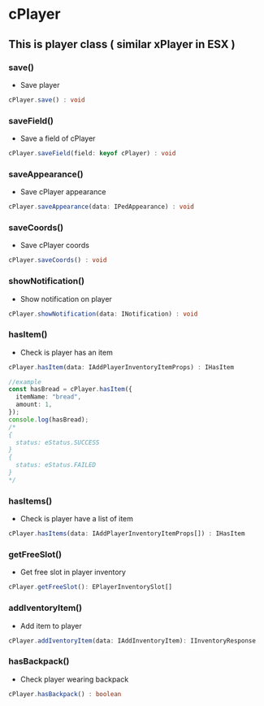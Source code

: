# cPlayer

## This is player class ( similar xPlayer in ESX )

### save()

- Save player

```ts
cPlayer.save() : void
```

### saveField()

- Save a field of cPlayer

```ts
cPlayer.saveField(field: keyof cPlayer) : void
```

### saveAppearance()

- Save cPlayer appearance

```ts
cPlayer.saveAppearance(data: IPedAppearance) : void
```

### saveCoords()

- Save cPlayer coords

```ts
cPlayer.saveCoords() : void
```

### showNotification()

- Show notification on player

```ts
cPlayer.showNotification(data: INotification) : void
```

### hasItem()

- Check is player has an item

```ts
cPlayer.hasItem(data: IAddPlayerInventoryItemProps) : IHasItem
```

```ts
//example
const hasBread = cPlayer.hasItem({
  itemName: "bread",
  amount: 1,
});
console.log(hasBread);
/* 
{
  status: eStatus.SUCCESS
}
{
  status: eStatus.FAILED
}
*/
```

### hasItems()

- Check is player have a list of item

```ts
cPlayer.hasItems(data: IAddPlayerInventoryItemProps[]) : IHasItem
```

### getFreeSlot()

- Get free slot in player inventory

```ts
cPlayer.getFreeSlot(): EPlayerInventorySlot[]

```

### addIventoryItem()

- Add item to player

```ts
cPlayer.addIventoryItem(data: IAddInventoryItem): IInventoryResponse
```

### hasBackpack()

- Check player wearing backpack

```ts
cPlayer.hasBackpack() : boolean
```
